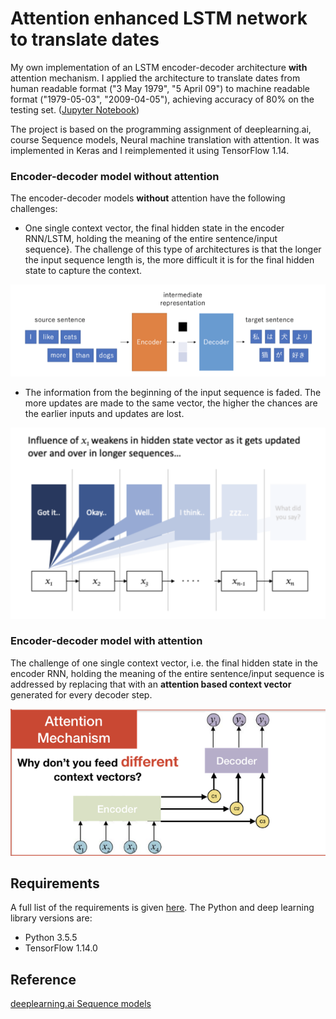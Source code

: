 [//]: # (Image References)

[image1]: /images/seq2seq.png "seq2seq"
[image2]: /images/seq2seq_2.png "seq2seq2"
[image3]: /images/attention2.png "attention"

# Attention enhanced LSTM network to translate dates

My own implementation of an LSTM encoder-decoder architecture **with** attention mechanism. I applied the architecture to translate dates from human readable format ("3 May 1979", "5 April 09") to machine readable format ("1979-05-03", "2009-04-05"), achieving accuracy of 80% on the testing set.
([Jupyter Notebook](https://nbviewer.jupyter.org/github/vgkortsas/Attention_enhanced_LSTM/blob/master/Attention_mechanism_translate_dates.ipynb))

The project is based on the programming assignment of deeplearning.ai, course Sequence models, Neural machine translation with attention. It was implemented in Keras and I reimplemented it using TensorFlow 1.14.

### Encoder-decoder model without attention
The encoder-decoder models **without** attention have the following challenges:

* One single context vector, the final hidden state in the encoder RNN/LSTM, holding the meaning of the entire sentence/input sequence}. The challenge of this type of architectures is that the longer the input sequence length is, the more difficult it is for the final hidden state to capture the context. 

![seq2seq][image1]

* The information from the beginning of the input sequence is faded. The more updates are made to the same vector, the higher the chances are the earlier inputs and updates are lost.

![seq2seq2][image2]

### Encoder-decoder model with attention
The challenge of one single context vector, i.e. the final hidden state in the encoder RNN, holding the meaning of the entire sentence/input sequence is addressed by replacing that with an **attention based context vector** generated for every decoder step.

![attention][image3]

## Requirements
A full list of the requirements is given [here](https://github.com/vgkortsas/Attention_mechanism_translate_dates/blob/master/requirements.txt). The Python and deep learning library versions are:
- Python 3.5.5
- TensorFlow 1.14.0

## Reference
[deeplearning.ai Sequence models](https://www.coursera.org/learn/nlp-sequence-models)




